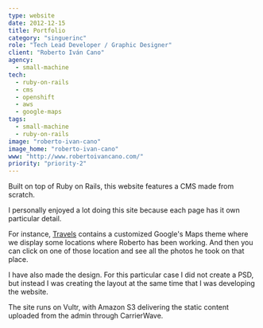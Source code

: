 ```yaml
---
type: website
date: 2012-12-15
title: Portfolio
category: "singuerinc"
role: "Tech Lead Developer / Graphic Designer"
client: "Roberto Iván Cano"
agency:
  - small-machine
tech:
  - ruby-on-rails
  - cms
  - openshift
  - aws
  - google-maps
tags:
  - small-machine
  - ruby-on-rails
image: "roberto-ivan-cano"
image_home: "roberto-ivan-cano"
www: "http://www.robertoivancano.com/"
priority: "priority-2"
---
```


Built on top of Ruby on Rails, this website features a CMS made from scratch.

I personally enjoyed a lot doing this site because each page has it own particular detail.

For instance, <a href="http://www.robertoivancano.com/en/travels" target="_blank" rel="noopener">Travels</a> contains a customized Google's Maps theme where we display some locations where Roberto has been working. And then you can click on one of those location and see all the photos he took on that place.

I have also made the design. For this particular case I did not create a PSD, but instead I was creating the layout at the same time that I was developing the website.

The site runs on Vultr, with Amazon S3 delivering the static content uploaded from the admin through CarrierWave.
